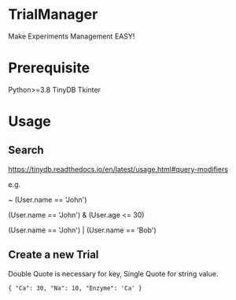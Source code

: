 # TrialManager
Make Experiments Management EASY!

# Prerequisite
Python>=3.8
TinyDB
Tkinter

# Usage

## Search 
https://tinydb.readthedocs.io/en/latest/usage.html#query-modifiers

e.g.

~ (User.name == 'John')

(User.name == 'John') & (User.age <= 30)

(User.name == 'John') | (User.name == 'Bob')

## Create a new Trial

Double Quote is necessary for key, Single Quote for string value.

`
{
"Ca": 30,
"Na": 10,
"Enzyme": 'Ca'
}
`
